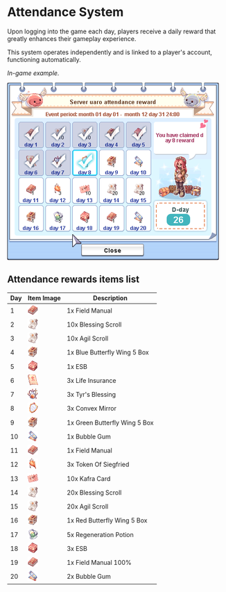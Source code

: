 # Attendance System
Upon logging into the game each day, players receive a daily reward that greatly enhances their gameplay experience.

This system operates independently and is linked to a player's account, functioning automatically.

*In-game example.*

![In-game example](img/Attract.png)



## Attendance rewards items list

| Day | Item Image                       | Description                               |
|-----|---------------------------------|-------------------------------------------|
| 1   | ![Field Manual](img/12263_1.png)     | 1x Field Manual                           |
| 2   | ![Blessing Scroll](img/12215_1-1.png)| 10x Blessing Scroll                       |
| 3   | ![Agil Scroll](img/12215_1-1.png)    | 10x Agil Scroll                           |
| 4   | ![Blue Butterfly Wing 5 Box](img/13855.gif) | 1x Blue Butterfly Wing 5 Box       |
| 5   | ![ESB](img/14003_1.png)              | 1x ESB                                    |
| 6   | ![Life Insurance](img/12209_1.png)   | 3x Life Insurance                         |
| 7   | ![Tyr's Blessing](img/Tyr's_Blessing.png) | 3x Tyr's Blessing                       |
| 8   | ![Convex Mirror](img/12214_1.png)    | 3x Convex Mirror                          |
| 9   | ![Green Butterfly Wing 5 Box](img/13855.gif) | 1x Green Butterfly Wing 5 Box       |
| 10  | ![Bubble Gum](img/12210_1.png)       | 1x Bubble Gum                             |
| 11  | ![Field Manual](img/12263_1.png)     | 1x Field Manual                           |
| 12  | ![Token Of Siegfried](img/7621_1.png)| 3x Token Of Siegfried                     |
| 13  | ![Kafra Card](img/12211_1.png)       | 10x Kafra Card                            |
| 14  | ![Blessing Scroll](img/12215_1-1.png)| 20x Blessing Scroll                       |
| 15  | ![Agil Scroll](img/12215_1-1.png)    | 20x Agil Scroll                           |
| 16  | ![Red Butterfly Wing 5 Box](img/13855.gif) | 1x Red Butterfly Wing 5 Box          |
| 17  | ![Regeneration Potion](img/12461_1.png) | 5x Regeneration Potion                  |
| 18  | ![ESB](img/14003_1.png)              | 3x ESB                                    |
| 19  | ![Field Manual 100%](img/12263_1.png) | 1x Field Manual 100%                     |
| 20  | ![Bubble Gum](img/12210_1.png)       | 2x Bubble Gum                             |

